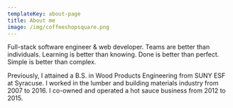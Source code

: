 ```yaml
---
templateKey: about-page
title: About me
image: /img/coffeeshopsquare.png
---
```


Full-stack software engineer & web developer. Teams are better than individuals. Learning is better than knowing. Done is better than perfect. Simple is better than complex.

Previously, I attained a B.S. in Wood Products Engineering from SUNY ESF at Syracuse. I worked in the lumber and building materials industry from 2007 to 2016. I co-owned and operated a hot sauce business from 2012 to 2015.
